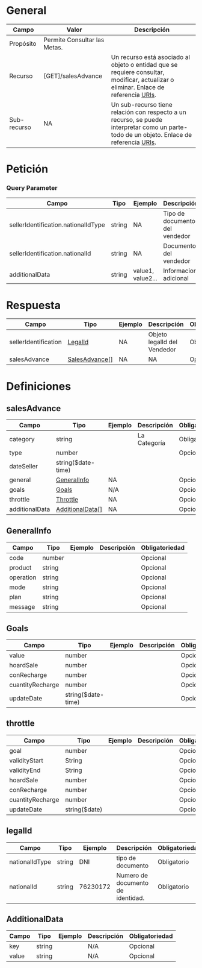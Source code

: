 # General

| **Campo** | **Valor** | **Descripción** |
| --- | --- | --- |
| Propósito | Permite Consultar las Metas. |
| Recurso | [GET]/salesAdvance | Un recurso está asociado al objeto o entidad que se requiere consultar, modificar, actualizar o eliminar. Enlace de referencia [URIs](https://ad-tdp.azurewebsites.net/lineamientos/gobierno-api/lineamiento#4-5-uris). | 
| Sub-recurso | NA | Un sub-recurso tiene relación con respecto a un recurso, se puede interpretar como un parte-todo de un objeto. Enlace de referencia [URIs](https://ad-tdp.azurewebsites.net/lineamientos/gobierno-api/lineamiento#4-5-uris). |

# Petición
### Query Parameter
| **Campo** | **Tipo** | **Ejemplo** | **Descripción** | **Obligatoriedad** |
| --- | --- | --- | --- | --- |
| sellerIdentification.nationalIdType | string | NA | Tipo de documento del vendedor | Obligatorio |
| sellerIdentification.nationalId | string | NA | Documento del vendedor | Obligatorio |
| additionalData | string | value1, value2... | Informacion adicional | Opcional |

# Respuesta
| **Campo** | **Tipo** | **Ejemplo** | **Descripción** | **Obligatoriedad** |
| --- | --- | --- | --- | --- |
| sellerIdentification | [LegalId](#legalid) | NA | Objeto legalId del Vendedor | Obligatorio |
| salesAdvance | [SalesAdvance[]](#salesadvance) | NA | NA | Opcional |

# Definiciones

## salesAdvance

| **Campo** | **Tipo** | **Ejemplo** | **Descripción** | **Obligatoriedad** |
| --- | --- | --- | --- | --- |
| category | string |  | La Categoría | Obligatorio |
| type | number |  |  | Opcional |
| dateSeller | string($date-time) |  |  |  |
| general | [GeneralInfo](#generalinfo) | NA |  | Opcional |
| goals | [Goals](#goals) | N/A |  | Opcional |
| throttle | [Throttle](#throttle) | NA |  | Opcional |
| additionalData | [AdditionalData[]](#additionaldata) | NA |  | Opcional |

## GeneralInfo

| **Campo** | **Tipo** | **Ejemplo** | **Descripción** | **Obligatoriedad** |
| --- | --- | --- | --- | --- |
| code | number |  |  | Opcional |
| product | string |  |  | Opcional |
| operation | string |  |  | Opcional |
| mode | string |  |  | Opcional |
| plan | string |  |  | Opcional |
| message | string |  |  | Opcional |

## Goals

| **Campo** | **Tipo** | **Ejemplo** | **Descripción** | **Obligatoriedad** |
| --- | --- | --- | --- | --- |
| value | number |  |  | Opcional |
| hoardSale | number |  |  | Opcional |
| conRecharge | number |  |  | Opcional |
| cuantityRecharge | number |  |  | Opcional |
| updateDate | string($date-time) |  |  | Opcional |

## throttle

| **Campo** | **Tipo** | **Ejemplo** | **Descripción** | **Obligatoriedad** |
| --- | --- | --- | --- | --- |
| goal | number |  |  | Opcional |
| validityStart | String |  |  | Opcional |
| validityEnd | String |  |  | Opcional |
| hoardSale | number |  |  | Opcional |
| conRecharge | number |  |  | Opcional |
| cuantityRecharge | number |  |  | Opcional |
| updateDate | string($date) |  |  | Opcional |

## legalId

| **Campo** | **Tipo** | **Ejemplo** | **Descripción** | **Obligatoriedad** |
| --- | --- | --- | --- | --- |
| nationalIdType | string | DNI | tipo de documento | Obligatorio |
| nationalId | string | 76230172 | Numero de documento de identidad. | Obligatorio |

## AdditionalData

| **Campo** | **Tipo** | **Ejemplo** | **Descripción** | **Obligatoriedad** |
| --- | --- | --- | --- | --- |
| key | string |  | N/A | Opcional |
| value | string |  | N/A | Opcional |